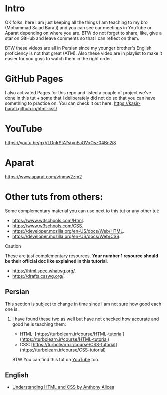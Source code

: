 # Intro

OK folks, here I am just keeping all the things I am teaching to my bro (Mohammad Sajad Barati) and you can see our meetings in YouTube or Aparat depending on where you are. BTW do not forget to share, like, give a star on GitHub and leave comments so that I can reflect on them.

BTW these videos are all in Persian since my younger brother's English proficiency is not that great (ATM). Also these video are in playlist to make it easier for you guys to watch them in the right order.

# GitHub Pages

I also activated Pages for this repo and listed a couple of project we've done in this tut + some that I deliberately did not do so that you can have something to practice on. You can check it out here: https://kasir-barati.github.io/html-css/

# YouTube

https://youtu.be/gxVLDnIrStA?si=nEaOVxOsz04Bn2j8

# Aparat

https://www.aparat.com/v/nmw2zm2

# Other tuts from others:

Some complementary material you can use next to this tut or any other tut:

- https://www.w3schools.com/Html.
- https://www.w3schools.com/CSS.
- https://developer.mozilla.org/en-US/docs/Web/HTML.
- https://developer.mozilla.org/en-US/docs/Web/CSS.

> [!CAUTION]
>
> These are just complementary resources. **Your number 1 resource should be their official doc like explained in this tutorial**.
>
> - https://html.spec.whatwg.org/.
> - https://drafts.csswg.org/.

## Persian

This section is subject to change in time since I am not sure how good each one is.

1. I have found these two as well but have not checked how accurate and good he is teaching them:

   - HTML: [https://turbolearn.ir/course/HTML-tutorial](https://turbolearn.ir/course/HTML-tutorial)
   - CSS: [https://turbolearn.ir/course/CSS-tutorial](https://turbolearn.ir/course/CSS-tutorial)

   BTW You can find this tut on [YouTube](https://www.youtube.com/playlist?list=PLSccONlqbvweeB3Yju0qsBlkwucBLjdel) too.

## English

- [Understanding HTML and CSS by Anthony Alicea](https://www.youtube.com/watch?v=OjbM757s3vU)
